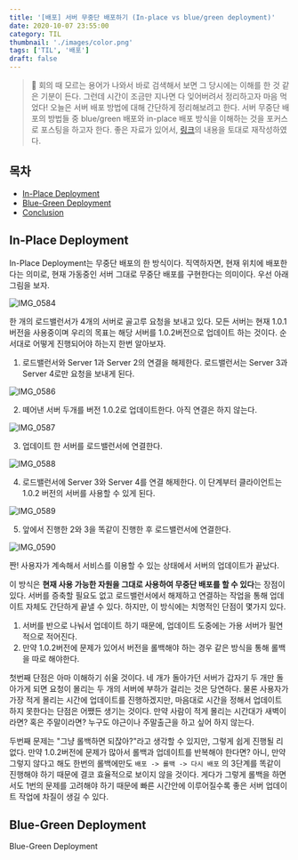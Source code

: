 ```yaml
---
title: '[배포] 서버 무중단 배포하기 (In-place vs blue/green deployment)'
date: 2020-10-07 23:55:00
category: TIL
thumbnail: './images/color.png'
tags: ['TIL', '배포']
draft: false
---
```


> 📍 회의 때 모르는 용어가 나와서 바로 검색해서 보면 그 당시에는 이해를 한 것 같은 기분이 든다. 그런데 시간이 조금만 지나면 다 잊어버려서 정리하고자 마음 먹었다! 오늘은 서버 배포 방법에 대해 간단하게 정리해보려고 한다. 서버 무중단 배포의 방법들 중 blue/green 배포와 in-place 배포 방식을 이해하는 것을 포커스로 포스팅을 하고자 한다. 좋은 자료가 있어서, [링크](https://gist.github.com/ninanung/9d63304cb0d070642e89f9b94b6fe24b)의 내용을 토대로 재작성하였다.

## 목차
* [In-Place Deployment](#in-place-deployment)
* [Blue-Green Deployment](#blue-green-deployment)
* [Conclusion]()

## In-Place Deployment

In-Place Deployment는 무중단 배포의 한 방식이다. 직역하자면, 현재 위치에 배포한다는 의미로, 현재 가동중인 서버 그대로 무중단 배포를 구현한다는 의미이다. 우선 아래 그림을 보자.

![IMG_0584](https://user-images.githubusercontent.com/44829274/136698663-edddec2c-12d2-4f78-b4be-65f645991629.jpeg)

한 개의 로드밸런서가 4개의 서버로 골고루 요청을 보내고 있다. 모든 서버는 현재 1.0.1 버전을 사용중이며 우리의 목표는 해당 서버를 1.0.2버전으로 업데이트 하는 것이다. 순서대로 어떻게 진행되어야 하는지 한번 알아보자.

1. 로드밸런서와 Server 1과 Server 2의 연결을 해제한다. 로드밸런서는 Server 3과 Server 4로만 요청을 보내게 된다.

![IMG_0586](https://user-images.githubusercontent.com/44829274/136698910-2c4f17c0-24e8-4a3e-a7f2-0e36f7fccaab.jpeg)

2. 떼어낸 서버 두개를 버전 1.0.2로 업데이트한다. 아직 연결은 하지 않는다.

![IMG_0587](https://user-images.githubusercontent.com/44829274/136698976-6c8eb565-7c52-4181-bcca-c4eb27f8f52a.jpeg)

3. 업데이트 한 서버를 로드밸런서에 연결한다.

![IMG_0588](https://user-images.githubusercontent.com/44829274/136698984-b36e09b6-7d1e-4b7a-9bc1-b25004e20d37.jpeg)

4. 로드밸런서에 Server 3와 Server 4를 연결 해제한다. 이 단계부터 클라이언트는 1.0.2 버전의 서버를 사용할 수 있게 된다.

![IMG_0589](https://user-images.githubusercontent.com/44829274/136699001-6bc22a2c-0ffc-4817-b2b1-bbb575881752.jpeg)

5. 앞에서 진행한 2와 3을 똑같이 진행한 후 로드밸런서에 연결한다.

![IMG_0590](https://user-images.githubusercontent.com/44829274/136699008-48a24b5e-1be2-44dd-a05b-b2c5934492f1.jpeg)

짠! 사용자가 계속해서 서비스를 이용할 수 있는 상태에서 서버의 업데이트가 끝났다.

이 방식은 **현재 사용 가능한 자원을 그대로 사용하여 무중단 배포를 할 수 있다**는 장점이 있다. 서버를 증축할 필요도 없고 로드밸런서에서 해제하고 연결하는 작업을 통해 업데이트 자체도 간단하게 끝낼 수 있다. 하지만, 이 방식에는 치명적인 단점이 몇가지 있다.

1. 서버를 반으로 나눠서 업데이트 하기 때문에, 업데이트 도중에는 가용 서버가 필연적으로 적어진다.
2. 만약 1.0.2버전에 문제가 있어서 버전을 롤백해야 하는 경우 같은 방식을 통해 롤백을 따로 해야한다.

첫번째 단점은 아마 이해하기 쉬울 것이다. 네 개가 돌아가던 서버가 갑자기 두 개만 돌아가게 되면 요청이 몰리는 두 개의 서버에 부하가 걸리는 것은 당연하다. 물론 사용자가 가장 적게 몰리는 시간에 업데이트를 진행하겠지만, 마음대로 시간을 정해서 업데이트 하지 못한다는 단점은 어쨌든 생기는 것이다. 만약 사람이 적게 몰리는 시간대가 새벽이라면? 혹은 주말이라면? 누구도 야근이나 주말출근을 하고 싶어 하지 않는다.

두번째 문제는 "그냥 롤백하면 되잖아?"라고 생각할 수 있지만, 그렇게 쉽게 진행될 리 없다. 만약 1.0.2버전에 문제가 많아서 롤백과 업데이트를 반복해야 한다면? 아니, 만약 그렇지 않다고 해도 한번의 롤백에만도 `배포 -> 롤백 -> 다시 배포` 의 3단계를 똑같이 진행해야 하기 때문에 결코 효율적으로 보이지 않을 것이다. 게다가 그렇게 롤백을 하면서도 1번의 문제를 고려해야 하기 때문에 빠른 시간안에 이루어질수록 좋은 서버 업데이트 작업에 차질이 생길 수 있다. 

## Blue-Green Deployment

Blue-Green Deployment
